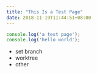 ```yaml
---
title: "This Is a Test Page"
date: 2018-11-19T11:44:51+08:00
---
```


```js
console.log('a test page');
console.log('hello world');
```

* set branch
* worktree
* other